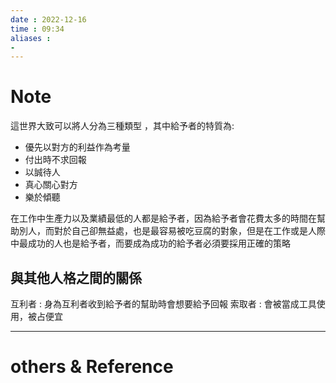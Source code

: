 ```yaml
---
date : 2022-12-16
time : 09:34
aliases :
- 
---
```

# Note

這世界大致可以將人分為三種類型 ，其中給予者的特質為:
- 優先以對方的利益作為考量
- 付出時不求回報
- 以誠待人
- 真心關心對方
- 樂於傾聽

在工作中生產力以及業績最低的人都是給予者，因為給予者會花費太多的時間在幫助別人，而對於自己卻無益處，也是最容易被吃豆腐的對象，但是在工作或是人際中最成功的人也是給予者，而要成為成功的給予者必須要採用正確的策略

## 與其他人格之間的關係
互利者 : 身為互利者收到給予者的幫助時會想要給予回報
索取者 : 會被當成工具使用，被占便宜

---
# others &  Reference

